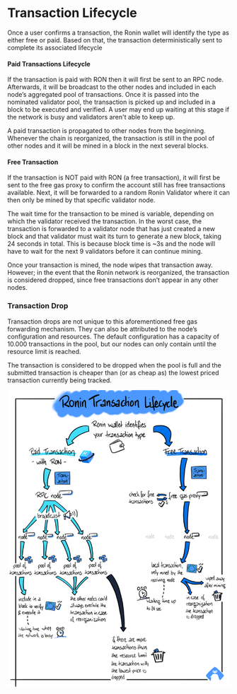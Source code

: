 # Transaction Lifecycle

Once a user confirms a transaction, the Ronin wallet will identify the type as either free or paid. Based on that, the transaction deterministically sent to complete its associated lifecycle

<!-- * If the transaction is paid with RON then your transaction will be sent to an RPC node.
* Otherwise, the free gas transaction will be sent to the free gas proxy to confirm your account still has free transactions and then forwarded randomly to one of our validators. -->

#### Paid Transactions Lifecycle 

If the transaction is paid with RON then it will first be sent to an RPC node. Afterwards, it will be broadcast to the other nodes and included in each node’s aggregated pool of transactions. Once it is passed into the nominated validator pool, the transaction is picked up and included in a block to be executed and verified. A user may end up waiting at this stage if the network is busy and validators aren't able to keep up.

A paid transaction is propagated to other nodes from the beginning. Whenever the chain is reorganized, the transaction is still in the pool of other nodes and it will be mined in a block in the next several blocks.

#### Free Transaction

If the transaction is NOT paid with RON (a free transaction), it will first be sent to the free gas proxy to confirm the account still has free transactions available. Next, it will be forwarded to a random Ronin Validator where it can then only be mined by that specific validator node.

The wait time for the transaction to be mined is variable, depending on which the validator received the transaction. In the worst case, the transaction is forwarded to a validator node that has just created a new block and that validator must wait its turn to generate a new block, taking 24 seconds in total. This is because block time is ~3s and the node will have to wait for the next 9 validators before it can continue mining.

Once your transaction is mined, the node wipes that transaction away. However; in the event that the Ronin network is reorganized, the transaction is considered dropped, since free transactions don’t appear in any other nodes.

### Transaction Drop

Transaction drops are not unique to this aforementioned free gas forwarding mechanism. They can also be attributed to the node’s configuration and resources. The default configuration has a capacity of 10.000 transactions in the pool, but our nodes can only contain until the resource limit is reached.

The transaction is considered to be dropped when the pool is full and the submitted transaction is cheaper than (or as cheap as) the lowest priced transaction currently being tracked.

![Ronin Transaction Lifecycle Diagram](<./assets/life-cycle.png>)
